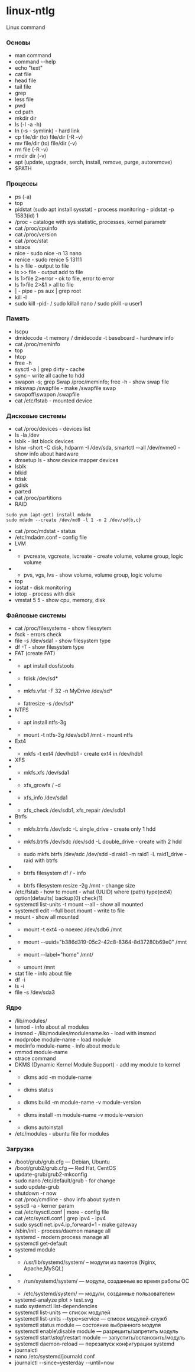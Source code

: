 # linux-ntlg
Linux command

### Основы
- man command
- command --help
- echo "text"
- cat file
- head file
- tail file
- grep
- less file
- pwd
- cd path
- mkdir dir
- ls (-l -a -h)
- ln (-s - symlink) - hard link
- cp file/dir (to) file/dir (-R -v)
- mv file/dir (to) file/dir (-v)
- rm file (-R -v)
- rmdir dir (-v)
- apt (update, upgrade, serch, install, remove, purge, autoremove)
- $PATH

### Процессы
- ps (-a)
- top
- pidstat (sudo apt install sysstat) - process monitoring - pidstat -p 1583(id) 1
- /proc - cataloge with sys statistic, processes, kernel parametr 
- cat /proc/cpuinfo
- cat /proc/version
- cat /proc/stat
- strace
- nice - sudo nice -n 13 nano
- renice - sudo renice 5 13111
- ls > file - output to file
- ls >> file - output add to file
- ls 1>file 2>error - ok to file, error to error
- ls 1>file 2>&1 > all to file
- | - pipe - ps aux | grep root
- kill -l
- sudo kill -pid- / sudo killall nano / sudo pkill -u user1
 
### Память
- lscpu
- dmidecode -t memory / dmidecode -t baseboard - hardware info
- cat /proc/meminfo
- top
- htop
- free -h
- sysctl -a | grep dirty - cache
- sync - write all cache to hdd
- swapon -s; grep Swap /proc/meminfo; free -h - show swap file
- mkswap /swapfile - make /swapfile swap
- swapoff\swapon /swapfile
- cat /etc/fstab - mounted device

### Дисковые системы
- cat /proc/devices - devices list
- ls -la /dev
- lsblk - list block devices
- lshw -short -C disk, hdparm -I /dev/sda, smartctl --all /dev/nvme0 - show info about hardware
- dmsetup ls - show device mapper devices
- lsblk
- blkid
- fdisk
- gdisk
- parted
- cat /proc/partitions
- RAID
```
sudo yum (apt-get) install mdadm
sudo mdadm --create /dev/md0 -l 1 -n 2 /dev/sd{b,c}
```
- cat /proc/mdstat - status
- /etc/mdadm.conf - config file
- LVM
- - pvcreate, vgcreate, lvcreate - create volume, volume group, logic volume
- - pvs, vgs, lvs - show volume, volume group, logic volume
- top
- iostat - disk monitoring
- iotop - process with disk
- vmstat 5 5 - show cpu, memory, disk

### Файловые системы
- cat /proc/filesystems - show filessytem
- fsck - errors check
- file -s /dev/sda1 - show filesystem type
- df -T - show filesystem type
- FAT (create FAT)
- - apt install dosfstools
- - fdisk /dev/sd*
- - mkfs.vfat -F 32 -n MyDrive /dev/sd*
- - fatresize -s /dev/sd*
- NTFS
- - apt install ntfs-3g
- - mount -t ntfs-3g /dev/sdb1 /mnt - mount ntfs
- Ext4
- - mkfs -t ext4 /dev/hdb1 - create ext4 in /dev/hdb1
- XFS
- - mkfs.xfs /dev/sda1
- - xfs_growfs / -d
- - xfs_info /dev/sda1
- - xfs_check /dev/sdb1, xfs_repair /dev/sdb1
- Btrfs
- - mkfs.btrfs /dev/sdc -L single_drive - create only 1 hdd
- - mkfs.btrfs /dev/sdc /dev/sdd -L double_drive - create with 2 hdd
- - sudo mkfs.btrfs /dev/sdc /dev/sdd -d raid1 -m raid1 -L raid1_drive - raid with btrfs
- - btrfs filesystem df / - info
- - btrfs filesystem resize -2g /mnt - change size
- /etc/fstab - how to mount - what (UUID) where (path) type(ext4) option(defaults) backup(0) check(1)
-  systemctl list-units -t mount --all - show all mounted
-  systemctl edit --full boot.mount - write to file
-  mount - show all mounted
-  - mount -t ext4 -o noexec /dev/sdb6 /mnt
-  - mount --uuid="b386d319-05c2-42c8-8364-8d37280b69e0" /mnt
-  - mount --label="home" /mnt/
-  - umount /mnt
-  stat file - info about file
- df -i
- ls -i
- file -s /dev/sda3

### Ядро
- /lib/modules/
- lsmod - info about all modules
- insmod - /lib/modules/modulename.ko - load with insmod
- modprobe module-name - load module
- modinfo module-name - info about module
- rmmod module-name
- strace command
- DKMS (Dynamic Kernel Module Support) - add my module to kernel
- - dkms add -m module-name
- - dkms status
- - dkms build -m module-name -v module-version
- - dkms install -m module-name -v module-version
- - dkms autoinstall
- /etc/modules - ubuntu file for modules


### Загрузка
- /boot/grub/grub.cfg — Debian, Ubuntu
- /boot/grub2/grub.cfg — Red Hat, CentOS
- update-grub/grub2-mkconfig
- sudo nano /etc/default/grub - for change
- sudo update-grub
- shutdown -r now
- cat /proc/cmdline - shov info about system
- sysctl -a - kerner param
- cat /etc/sysctl.conf | more - config file
- cat /etc/sysctl.conf | grep ipv4 - ipv4
- sudo sysctl net.ipv4.ip_forward=1 - make gateway
- /sbin/init - process/daemon manage all
- systemd - modern process manage all
- systemctl get-default
- systemd module
- - /usr/lib/systemd/system/ – модули из пакетов (Nginx, Apache,MySQL)
- - /run/systemd/system/ — модули, созданные во время работы ОС
- - /etc/systemd/system/ — модули, созданные пользователем
- systemd-analyze plot > test.svg
- sudo systemctl list-dependencies
- systemctl list-units — список модулей
- systemctl list-units --type=service — список модулей-служб
- systemctl status module — состояние выбранного модуля
- systemctl enable\disable module — разрешить/запретить модуль
- systemctl start\stop\restart module — запустить/остановить/модуль
- systemctl daemon-reload — перезапуск конфигурации systemd
- journalctl
- nano /etc/systemd/journald.conf
- journalctl --since=yesterday --until=now
